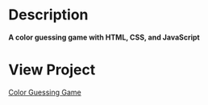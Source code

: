 # Description
**A color guessing game with HTML, CSS, and JavaScript**

# View Project
[Color Guessing Game](https://alekay.github.io/color-guessing-game/)
